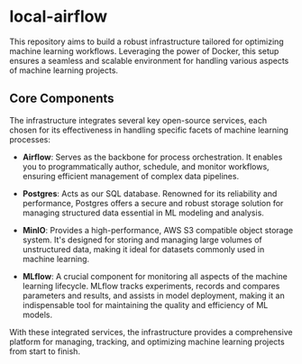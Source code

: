 # local-airflow

This repository aims to build a robust infrastructure tailored for optimizing machine learning workflows. Leveraging the power of Docker, this setup ensures a seamless and scalable environment for handling various aspects of machine learning projects.

## Core Components

The infrastructure integrates several key open-source services, each chosen for its effectiveness in handling specific facets of machine learning processes:

- **Airflow**: Serves as the backbone for process orchestration. It enables you to programmatically author, schedule, and monitor workflows, ensuring efficient management of complex data pipelines.

- **Postgres**: Acts as our SQL database. Renowned for its reliability and performance, Postgres offers a secure and robust storage solution for managing structured data essential in ML modeling and analysis.

- **MinIO**: Provides a high-performance, AWS S3 compatible object storage system. It's designed for storing and managing large volumes of unstructured data, making it ideal for datasets commonly used in machine learning.

- **MLflow**: A crucial component for monitoring all aspects of the machine learning lifecycle. MLflow tracks experiments, records and compares parameters and results, and assists in model deployment, making it an indispensable tool for maintaining the quality and efficiency of ML models.

With these integrated services, the infrastructure provides a comprehensive platform for managing, tracking, and optimizing machine learning projects from start to finish.
